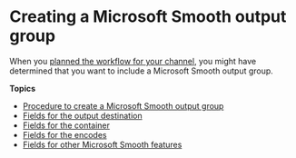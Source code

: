# Creating a Microsoft Smooth output group<a name="creating-smooth-output-group"></a>

When you [planned the workflow for your channel](identify-downstream-system.md), you might have determined that you want to include a Microsoft Smooth output group\.

**Topics**
+ [Procedure to create a Microsoft Smooth output group](smooth-create-procedure.md)
+ [Fields for the output destination](smooth-destinations.md)
+ [Fields for the container](smooth-container.md)
+ [Fields for the encodes](smooth-streams-section.md)
+ [Fields for other Microsoft Smooth features](mss-other-fields.md)